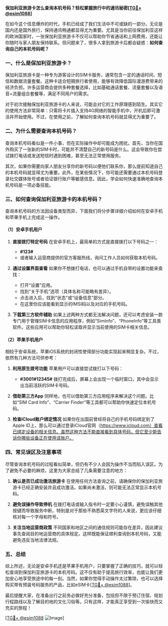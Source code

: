 **保加利亚旅游卡怎么查询本机号码？轻松掌握旅行中的通讯秘密[[TG💪+ @esim1088](https://t.me/s/esim1088)]**

在如今这个信息爆炸的时代，手机已经成了我们生活中不可或缺的一部分。无论是国内还是国外旅行，保持通讯畅通都显得尤为重要。尤其是当你前往保加利亚这样的欧洲国家时，一张保加利亚旅游卡不仅可以帮助你节省通话和上网费用，还能让你随时与家人朋友保持联系。但问题来了，很多人拿到旅游卡后都会疑惑：**如何查询自己的本机号码呢？**

### 一、什么是保加利亚旅游卡？

保加利亚旅游卡是一种专为游客设计的SIM卡服务，通常包含一定的通话时间、短信和数据流量套餐。这种卡适合短期旅行者使用，能够有效降低国际漫游费带来的经济负担。许多运营商会提供多种套餐选择，比如基础通话套餐、流量套餐以及语音+流量组合套餐等，满足不同用户的需求。

对于初次接触保加利亚旅游卡的人来说，可能会对它的工作原理感到陌生。其实它的使用方法非常简单：只需将卡片插入支持4G网络的智能手机中，开机后即可激活并开始使用。不过，在使用之前，了解如何查询本机号码就显得尤为重要了。

### 二、为什么需要查询本机号码？

查询本机号码看似是一件小事，但在实际操作中却可能成为困扰。首先，当你在国外购买了一张新的SIM卡时，可能并不清楚自己的新号码是什么。这会导致你在尝试拨打电话或发送短信时遇到困难，甚至无法正常使用服务。

其次，如果你需要向家人朋友分享你的新号码以便他们联系你，那么提前知道自己的本机号码就显得尤为重要。此外，在某些情况下，你可能还需要通过本机号码登录社交媒体账号或者验证银行账户等敏感信息。因此，学会如何快速准确地查询本机号码是一项必备技能。

### 三、如何查询保加利亚旅游卡的本机号码？

查询本机号码的方法因设备类型而异，下面我们将分步骤详细介绍如何在安卓手机和苹果手机上完成这一操作。

#### （1）安卓手机用户

1. **直接拨打特定号码**
   在安卓手机上，最简单的方式是直接拨打以下号码之一：
   - **#123#**
   - 或者输入运营商提供的官方客服热线，询问工作人员如何获取本机号码。

2. **通过设置界面查看**
   如果你不想拨打电话，也可以通过手机自带的设置功能来查找：
   - 打开“设置”应用。
   - 找到“关于手机”选项（具体名称可能略有差异）。
   - 点击进入后，找到“状态”或“设备信息”部分。
   - 在这里你应该能看到显示的IMSI码以及对应的手机号码。

3. **下载第三方软件辅助**
   如果上述两种方式都无法解决问题，还可以考虑安装一款专门用于管理SIM卡信息的应用程序，例如“SimInfo”、“PhoneInfo”等工具类软件。这些应用可以帮助你轻松读取并显示当前使用的SIM卡相关信息。

#### （2）苹果手机用户

相较于安卓系统，苹果iOS系统的封闭性使得部分功能实现起来稍显复杂。不过，依然有几种方法可供参考：

1. **利用原生拨号功能**
   苹果用户可以直接尝试拨打以下号码：
   - **#3001#12345#**
     拨打完成后，屏幕上会出现一个临时窗口，其中会显示出当前活跃的SIM卡号码。

2. **借助第三方App**
   同样地，也可以借助第三方应用程序来解决这个问题。比如“SIM Card Info”、“Carrier Finder”等工具都可以帮助你快速定位本机号码。

3. **检查iCloud账户绑定情况**
   如果你在出国前曾经将自己的手机号码绑定到了Apple ID上，那么可以通过登录iCloud官网（https://www.icloud.com）查看已绑定设备的相关信息。虽然这种方法不能直接看到具体号码，但它至少能告诉你哪些设备正在使用该账户。

### 四、常见误区及注意事项

尽管查询本机号码的过程看似简单，但仍有不少人会因为操作不当而陷入误区。为了避免不必要的麻烦，这里为大家总结了几条需要注意的地方：

1. **确认是否已成功激活旅游卡**
   在使用任何方法查询之前，请确保你的保加利亚旅游卡已经正确安装并且成功激活。如果尚未激活，则可能无法正常显示本机号码。

2. **避免误操作导致停机**
   在拨打电话或输入指令时一定要小心谨慎，避免误触其他按键而导致服务中断。特别是对于那些不熟悉英文字符的人来说，更应该仔细核对每一个字母和符号。

3. **关注当地运营商政策**
   不同国家和地区之间的通信规则可能存在差异，因此建议事先查阅目的地运营商的具体规定。这样既能保证顺利查询到本机号码，又能避免违反当地法律法规。

### 五、总结

综上所述，无论是安卓手机还是苹果手机用户，只要掌握了正确的技巧，就可以轻松查询到保加利亚旅游卡的本机号码。这不仅有助于提高旅行效率，也能让我们更加安心地享受旅途中的每一刻。当然，如果你觉得手动操作太过繁琐，也可以选择购买带有预装号码服务的产品，比如eSIM卡[[TG💪+ @esim1088](https://t.me/s/esim1088)]。

最后提醒大家，在准备出行之前务必做好充分准备，包括但不限于预订住宿、规划行程路线以及了解目的地的文化习俗等。只有这样，才能真正享受到一次愉快而又充实的旅程！

[[TG💪+ @esim1088](https://t.me/s/esim1088) ![Image](https://i.postimg.cc/4NQfJmqS/Snipaste-2025-05-13-00-14-12.png)]